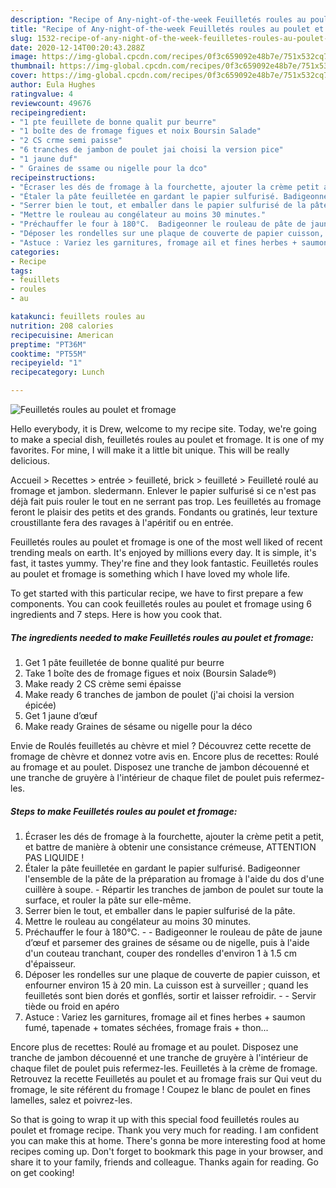 ```yaml
---
description: "Recipe of Any-night-of-the-week Feuilletés roules au poulet et fromage"
title: "Recipe of Any-night-of-the-week Feuilletés roules au poulet et fromage"
slug: 1532-recipe-of-any-night-of-the-week-feuilletes-roules-au-poulet-et-fromage
date: 2020-12-14T00:20:43.288Z
image: https://img-global.cpcdn.com/recipes/0f3c659092e48b7e/751x532cq70/feuilletes-roules-au-poulet-et-fromage-photo-principale-de-la-recette.jpg
thumbnail: https://img-global.cpcdn.com/recipes/0f3c659092e48b7e/751x532cq70/feuilletes-roules-au-poulet-et-fromage-photo-principale-de-la-recette.jpg
cover: https://img-global.cpcdn.com/recipes/0f3c659092e48b7e/751x532cq70/feuilletes-roules-au-poulet-et-fromage-photo-principale-de-la-recette.jpg
author: Eula Hughes
ratingvalue: 4
reviewcount: 49676
recipeingredient:
- "1 pte feuillete de bonne qualit pur beurre"
- "1 boîte des de fromage figues et noix Boursin Salade"
- "2 CS crme semi paisse"
- "6 tranches de jambon de poulet jai choisi la version pice"
- "1 jaune duf"
- " Graines de ssame ou nigelle pour la dco"
recipeinstructions:
- "Écraser les dés de fromage à la fourchette, ajouter la crème petit a petit, et battre de manière à obtenir une consistance crémeuse, ATTENTION PAS LIQUIDE !"
- "Étaler la pâte feuilletée en gardant le papier sulfurisé. Badigeonner l&#39;ensemble de la pâte de la préparation au fromage à l&#39;aide du dos d&#39;une cuillère à soupe.  Répartir les tranches de jambon de poulet sur toute la surface, et rouler la pâte sur elle-même."
- "Serrer bien le tout, et emballer dans le papier sulfurisé de la pâte."
- "Mettre le rouleau au congélateur au moins 30 minutes."
- "Préchauffer le four à 180°C.  Badigeonner le rouleau de pâte de jaune d’œuf et parsemer des graines de sésame ou de nigelle, puis à l&#39;aide d&#39;un couteau tranchant, couper des rondelles d&#39;environ 1 à 1.5 cm d&#39;épaisseur."
- "Déposer les rondelles sur une plaque de couverte de papier cuisson, et enfourner environ 15 à 20 min. La cuisson est à surveiller ; quand les feuilletés sont bien dorés et gonflés, sortir et laisser refroidir.  Servir tiède ou froid en apéro"
- "Astuce : Variez les garnitures, fromage ail et fines herbes + saumon fumé, tapenade + tomates séchées, fromage frais + thon..."
categories:
- Recipe
tags:
- feuillets
- roules
- au

katakunci: feuillets roules au 
nutrition: 208 calories
recipecuisine: American
preptime: "PT36M"
cooktime: "PT55M"
recipeyield: "1"
recipecategory: Lunch

---
```



![Feuilletés roules au poulet et fromage](https://img-global.cpcdn.com/recipes/0f3c659092e48b7e/751x532cq70/feuilletes-roules-au-poulet-et-fromage-photo-principale-de-la-recette.jpg)

Hello everybody, it is Drew, welcome to my recipe site. Today, we're going to make a special dish, feuilletés roules au poulet et fromage. It is one of my favorites. For mine, I will make it a little bit unique. This will be really delicious.

Accueil &gt; Recettes &gt; entrée &gt; feuilleté, brick &gt; feuilleté &gt; Feuilleté roulé au fromage et jambon. sledermann. Enlever le papier sulfurisé si ce n&#39;est pas déjà fait puis rouler le tout en ne serrant pas trop. Les feuilletés au fromage feront le plaisir des petits et des grands. Fondants ou gratinés, leur texture croustillante fera des ravages à l&#39;apéritif ou en entrée.

Feuilletés roules au poulet et fromage is one of the most well liked of recent trending meals on earth. It's enjoyed by millions every day. It is simple, it's fast, it tastes yummy. They're fine and they look fantastic. Feuilletés roules au poulet et fromage is something which I have loved my whole life.


To get started with this particular recipe, we have to first prepare a few components. You can cook feuilletés roules au poulet et fromage using 6 ingredients and 7 steps. Here is how you cook that.

<!--inarticleads1-->

##### The ingredients needed to make Feuilletés roules au poulet et fromage:

1. Get 1 pâte feuilletée de bonne qualité pur beurre
1. Take 1 boîte des de fromage figues et noix (Boursin Salade®)
1. Make ready 2 CS crème semi épaisse
1. Make ready 6 tranches de jambon de poulet (j&#39;ai choisi la version épicée)
1. Get 1 jaune d’œuf
1. Make ready  Graines de sésame ou nigelle pour la déco


Envie de Roulés feuilletés au chèvre et miel ? Découvrez cette recette de fromage de chèvre et donnez votre avis en. Encore plus de recettes: Roulé au fromage et au poulet. Disposez une tranche de jambon découenné et une tranche de gruyère à l&#39;intérieur de chaque filet de poulet puis refermez-les. 

<!--inarticleads2-->

##### Steps to make Feuilletés roules au poulet et fromage:

1. Écraser les dés de fromage à la fourchette, ajouter la crème petit a petit, et battre de manière à obtenir une consistance crémeuse, ATTENTION PAS LIQUIDE !
1. Étaler la pâte feuilletée en gardant le papier sulfurisé. Badigeonner l&#39;ensemble de la pâte de la préparation au fromage à l&#39;aide du dos d&#39;une cuillère à soupe.  - Répartir les tranches de jambon de poulet sur toute la surface, et rouler la pâte sur elle-même.
1. Serrer bien le tout, et emballer dans le papier sulfurisé de la pâte.
1. Mettre le rouleau au congélateur au moins 30 minutes.
1. Préchauffer le four à 180°C. -  - Badigeonner le rouleau de pâte de jaune d’œuf et parsemer des graines de sésame ou de nigelle, puis à l&#39;aide d&#39;un couteau tranchant, couper des rondelles d&#39;environ 1 à 1.5 cm d&#39;épaisseur.
1. Déposer les rondelles sur une plaque de couverte de papier cuisson, et enfourner environ 15 à 20 min. La cuisson est à surveiller ; quand les feuilletés sont bien dorés et gonflés, sortir et laisser refroidir. -  - Servir tiède ou froid en apéro
1. Astuce : Variez les garnitures, fromage ail et fines herbes + saumon fumé, tapenade + tomates séchées, fromage frais + thon...


Encore plus de recettes: Roulé au fromage et au poulet. Disposez une tranche de jambon découenné et une tranche de gruyère à l&#39;intérieur de chaque filet de poulet puis refermez-les. Feuilletés à la crème de fromage. Retrouvez la recette Feuilletés au poulet et au fromage frais sur Qui veut du fromage, le site référent du fromage ! Coupez le blanc de poulet en fines lamelles, salez et poivrez-les. 

So that is going to wrap it up with this special food feuilletés roules au poulet et fromage recipe. Thank you very much for reading. I am confident you can make this at home. There's gonna be more interesting food at home recipes coming up. Don't forget to bookmark this page in your browser, and share it to your family, friends and colleague. Thanks again for reading. Go on get cooking!
